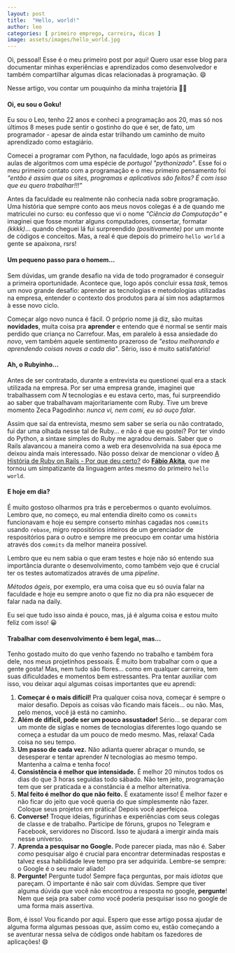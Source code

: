 ```yaml
---
layout: post
title:  "Hello, world!"
author: leo
categories: [ primeiro emprego, carreira, dicas ]
image: assets/images/hello_world.jpg
---
```

Oi, pessoal! Esse é o meu primeiro post por aqui! Quero usar esse blog para documentar minhas experiências e aprendizados como desenvolvedor e também compartilhar algumas dicas relacionadas à programação. 😄

Nesse artigo, vou contar um pouquinho da minha trajetória 👨‍💻

#### Oi, eu sou o Goku!

Eu sou o Leo, tenho 22 anos e conheci a programação aos 20, mas só nos últimos 8 meses pude sentir o gostinho do que é ser, de fato, um programador - apesar de ainda estar trilhando um caminho de muito aprendizado como estagiário.

Comecei a programar com Python, na faculdade, logo após as primeiras aulas de algoritmos com uma espécie de _portugol "pythonizado"_. Esse foi o meu primeiro contato com a programação e o meu primeiro pensamento foi _"então é assim que os sites, programas e aplicativos são feitos? É com isso que eu quero trabalhar!!!"_

Antes da faculdade eu realmente não conhecia nada sobre programação. Uma história que sempre conto aos meus novos colegas é a de quando me matriculei no curso: eu confesso que vi o nome _"Ciência da Computação"_  e imaginei que fosse montar alguns computadores, consertar, formatar _(kkkk)_... quando cheguei lá fui surpreendido _(positivamente)_ por um monte de códigos e conceitos. Mas, a real é que depois do primeiro `hello world` a gente se apaixona, rsrs!

#### Um pequeno passo para o homem...

Sem dúvidas, um grande desafio na vida de todo programador é conseguir a primeira oportunidade. Acontece que, logo após concluir essa _task_, temos um novo grande desafio: aprender as tecnologias e metodologias utilizadas na empresa, entender o contexto dos produtos para aí sim nos adaptarmos à esse novo ciclo.

Começar algo novo nunca é fácil. O próprio nome já diz, são muitas __novidades__, muita coisa pra __aprender__ e entendo que é normal se sentir mais perdido que criança no Carrefour. Mas, em paralelo à essa ansiedade do _novo_, vem também aquele sentimento prazeroso de _"estou melhorando e aprendendo coisas novas a cada dia"_. Sério, isso é muito satisfatório!

#### Ah, o Rubyinho...

Antes de ser contratado, durante a entrevista eu questionei qual era a stack utilizada na empresa. Por ser uma empresa grande, imaginei que trabalhassem com _N_ tecnologias e eu estava certo, mas, fui surpreendido ao saber que trabalhavam majoritariamente com Ruby. Tive um breve momento Zeca Pagodinho: _nunca vi, nem comi, eu só ouço falar_. 

Assim que saí da entrevista, mesmo sem saber se seria ou não contratado, fui dar uma olhada nesse tal de Ruby... e não é que eu gostei? Por ter vindo do Python, a sintaxe simples do Ruby me agradou demais. Saber que o Rails alavancou a maneira como a web era desenvolvida na sua época me deixou ainda mais interessado. Não posso deixar de mencionar o vídeo [A História de Ruby on Rails - Por que deu certo?](https://www.youtube.com/watch?v=oEorhw5r2Do&t=2641s&ab_channel=FabioAkita) do __[Fábio Akita](https://www.linkedin.com/in/akitaonrails/)__, que me tornou um simpatizante da linguagem antes mesmo do primeiro `hello world`.

#### E hoje em dia?

É muito gostoso olharmos pra trás e percebermos o quanto evoluímos. Lembro que, no começo, eu mal entendia direito como os `commits` funcionavam e hoje eu sempre conserto minhas cagadas nos `commits` usando `rebase`, migro repositórios inteiros de um gerenciador de respositórios para o outro e sempre me preocupo em contar uma história através dos `commits` da melhor maneira possível.

Lembro que eu nem sabia o que eram testes e hoje não só entendo sua importância durante o desenvolvimento, como também vejo que é crucial ter os testes automatizados através de uma _pipeline_.

_Métodos ágeis_, por exemplo, era uma coisa que eu só ouvia falar na faculdade e hoje eu sempre anoto o que fiz no dia pra não esquecer de falar nada na daily.

Eu sei que tudo isso ainda é pouco, mas, já é alguma coisa e estou muito feliz com isso! 😀

#### Trabalhar com desenvolvimento é bem legal, mas...

Tenho gostado muito do que venho fazendo no trabalho e também fora dele, nos meus projetinhos pessoais. É muito bom trabalhar com o que a gente gosta! Mas, nem tudo são flores... como em qualquer carreira, tem suas dificuldades e momentos bem estressantes. Pra tentar auxiliar com isso, vou deixar aqui algumas coisas importantes que eu aprendi:

1. __Começar é o mais difícil!__ Pra qualquer coisa nova, começar é sempre o maior desafio. Depois as coisas vão ficando mais fáceis... ou não. Mas, pelo menos, você já está no caminho.
2. __Além de díficil, pode ser um pouco assustador!__ Sério... se deparar com um monte de siglas e nomes de tecnologias diferentes logo quando se começa a estudar da um pouco de medo mesmo. Mas, relaxa! Cada coisa no seu tempo.
3. __Um passo de cada vez.__ Não adianta querer abraçar o mundo, se desesperar e tentar aprender _N_ tecnologias ao mesmo tempo.  Mantenha a calma e tenha foco!
4. __Consistência é melhor que intensidade.__ É melhor 20 minutos todos os dias do que 3 horas seguidas todo sábado. Não tem jeito, programação tem que ser praticada e a constância é a melhor alternativa.
5. __Mal feito é melhor do que não feito.__ É exatamente isso! É melhor fazer e não ficar do jeito que você queria do que simplesmente não fazer. Coloque seus projetos em prática! Depois você aperfeiçoa.
6. __Converse!__ Troque ideias, figurinhas e experiências com seus colegas de classe e de trabalho. Participe de fóruns, grupos no Telegram e Facebook, servidores no Discord. Isso te ajudará a imergir ainda mais nesse universo.
7. __Aprenda a pesquisar no Google.__ Pode parecer piada, mas não é. Saber _como_ pesquisar algo é crucial para encontrar determinadas respostas e talvez essa habilidade leve tempo pra ser adquirida. Lembre-se sempre: o Google é o seu maior aliado!
8. __Pergunte!__ Pergunte tudo! Sempre faça perguntas, por mais _idiotas_ que pareçam. O importante é não sair com dúvidas. Sempre que tiver alguma dúvida que você não encontrou a resposta no google, __pergunte__! Nem que seja pra saber _como_ você poderia pesquisar isso no google de uma forma mais assertiva.


Bom, é isso! Vou ficando por aqui. Espero que esse artigo possa ajudar de alguma forma algumas pessoas que, assim como eu, estão começando a se aventurar nessa selva de códigos onde habitam os fazedores de aplicações! 😄